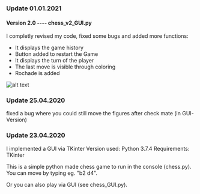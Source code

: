 

### Update 01.01.2021

#### Version 2.0 ---- chess_v2_GUI.py

I completly revised my code, fixed some bugs and added more functions:

- It displays the game history
- Button added to restart the Game
- It displays the turn of the player
- The last move is visible through coloring
- Rochade is added

![alt text](https://github.com/j00nas/python-chess-game-GUI/blob/master/gameGUI.png?raw=true)

### Update 25.04.2020
fixed a bug where you could still move the figures after check mate (in GUI-Version)


### Update 23.04.2020
I implemented a GUI via TKinter
Version used: Python 3.7.4
Requirements: TKinter


This is a simple python made chess game to run in the console (chess.py). 
You can move by typing eg. "b2 d4". 

Or you can also play via GUI (see chess_GUI.py).
